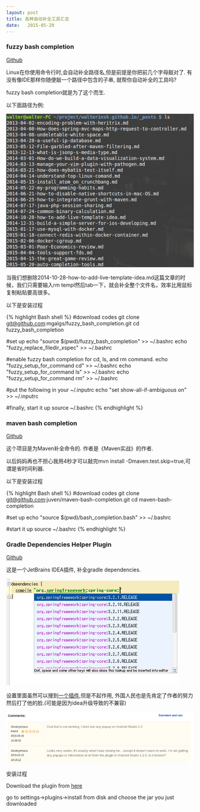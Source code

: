 ```yaml
---
layout: post
title: 各种自动补全工具汇总
date:   2015-05-20
---
```


### fuzzy bash completion

[Github](https://github.com/mgalgs/fuzzy_bash_completion)

Linux在你使用命令行时,会自动补全路径名,但是前提是你把前几个字母敲对了. 
有没有像IDE那样你随便敲一个路径中包含的子串, 就帮你自动补全的工具吗?

fuzzy bash completion就是为了这个而生.

以下面路径为例:

<img src="/images/posts/current_directory_files.png"/>

当我们想删除2014-10-28-how-to-add-live-template-idea.md这篇文章的时候，我们只需要输入rm templ然后tab一下，就会补全整个文件名，效率比用鼠标复制粘贴要高很多。

以下是安装过程

{% highlight Bash shell %}
#download codes
git clone git@github.com:mgalgs/fuzzy_bash_completion.git
cd fuzzy_bash_completion

#set up
echo "source $(pwd)/fuzzy_bash_completion" >> ~/.bashrc
echo "fuzzy_replace_filedir_xspec" >> ~/.bashrc

#enable fuzzy bash completion for cd, ls, and rm command.
echo "fuzzy_setup_for_command cd" >> ~/.bashrc
echo "fuzzy_setup_for_command ls" >> ~/.bashrc
echo "fuzzy_setup_for_command rm" >> ~/.bashrc

#put the following in your ~/.inputrc
echo "set show-all-if-ambiguous on" >> ~/.inputrc

#finally, start it up
source ~/.bashrc
{% endhighlight %}

### maven bash completion
[Github](https://github.com/juven/maven-bash-completion)

这个项目是为Maven补全命令的. 作者是《Maven实战》的作者.

以后妈妈再也不担心我用4秒才可以敲完mvn install -Dmaven.test.skip=true,可谓是省时间利器.

以下是安装过程

{% highlight Bash shell %}
#download codes
git clone git@github.com:juven/maven-bash-completion.git
cd maven-bash-completion

#set up
echo "source $(pwd)/bash_completion.bash" >> ~/.bashrc

#start it up
source ~/.bashrc
{% endhighlight %}

### Gradle Dependencies Helper Plugin

[Github](https://github.com/ligi/GradleDependenciesHelperPlugin)

这是一个JetBrains IDEA插件, 补全gradle dependencies. 

<img src="/images/posts/gradle_help_screenshot.png"/>

设置里面虽然可以搜到[一个插件](https://github.com/siosio/GradleDependenciesHelperPlugin),但是不起作用, 外国人民也是先肯定了作者的努力然后打了他的脸.(可能是因为idea升级导致的不兼容) 

<img src="/images/posts/gradle-plugin-comments.png"/>

安装过程

Download the plugin from [here](https://github.com/ligi/GradleDependenciesHelperPlugin/releases)

go to settings->plugins->install from disk and choose the jar you just downloaded

